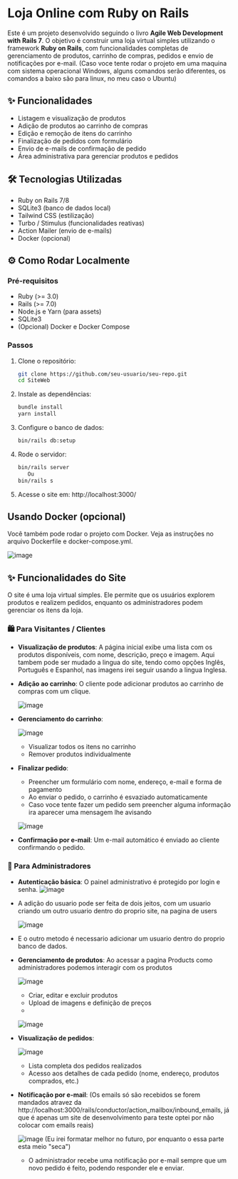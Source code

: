 # Loja Online com Ruby on Rails

Este é um projeto desenvolvido seguindo o livro **Agile Web Development with Rails 7**. O objetivo é construir uma loja virtual simples utilizando o framework **Ruby on Rails**, com funcionalidades completas de gerenciamento de produtos, carrinho de compras, pedidos e envio de notificações por e-mail.
(Caso voce tente rodar o projeto em uma maquina com sistema operacional Windows, alguns comandos serão diferentes, os comandos a baixo são para linux, no meu caso o Ubuntu)

## ✨ Funcionalidades

- Listagem e visualização de produtos
- Adição de produtos ao carrinho de compras
- Edição e remoção de itens do carrinho
- Finalização de pedidos com formulário
- Envio de e-mails de confirmação de pedido
- Área administrativa para gerenciar produtos e pedidos

## 🛠️ Tecnologias Utilizadas

- Ruby on Rails 7/8
- SQLite3 (banco de dados local)
- Tailwind CSS (estilização)
- Turbo / Stimulus (funcionalidades reativas)
- Action Mailer (envio de e-mails)
- Docker (opcional)

## ⚙️ Como Rodar Localmente

### Pré-requisitos

- Ruby (>= 3.0)
- Rails (>= 7.0)
- Node.js e Yarn (para assets)
- SQLite3
- (Opcional) Docker e Docker Compose

### Passos

1. Clone o repositório:
   ```bash
   git clone https://github.com/seu-usuario/seu-repo.git
   cd SiteWeb

2. Instale as dependências:
   ```bash
   bundle install
   yarn install

3. Configure o banco de dados:
   ```bash
   bin/rails db:setup

4. Rode o servidor:
   ```bash
   bin/rails server
      Ou
   bin/rails s

5. Acesse o site em: http://localhost:3000/

## Usando Docker (opcional)
Você também pode rodar o projeto com Docker. Veja as instruções no arquivo Dockerfile e docker-compose.yml.

  ![image](https://github.com/user-attachments/assets/9300bbf5-a0ef-403b-938e-b63014634f34)

## ✨ Funcionalidades do Site

O site é uma loja virtual simples. Ele permite que os usuários explorem produtos e realizem pedidos, enquanto os administradores podem gerenciar os itens da loja.

### 🛍️ Para Visitantes / Clientes

- **Visualização de produtos**: A página inicial exibe uma lista com os produtos disponíveis, com nome, descrição, preço e imagem. Aqui tambem pode ser mudado a lingua do site, tendo como opções Inglês, Português e Espanhol, nas imagens irei seguir usando a lingua Inglesa.
- **Adição ao carrinho**: O cliente pode adicionar produtos ao carrinho de compras com um clique.

  ![image](https://github.com/user-attachments/assets/4ec14a84-4630-4556-aa25-d16111f644bd)

- **Gerenciamento do carrinho**:

  ![image](https://github.com/user-attachments/assets/3a3933f8-34ba-41da-a8de-de676144fbbe)

  - Visualizar todos os itens no carrinho
  - Remover produtos individualmente
    
- **Finalizar pedido**:
  - Preencher um formulário com nome, endereço, e-mail e forma de pagamento
  - Ao enviar o pedido, o carrinho é esvaziado automaticamente
  - Caso voce tente fazer um pedido sem preencher alguma informação ira aparecer uma mensagem lhe avisando
    
  ![image](https://github.com/user-attachments/assets/62579609-10ed-438e-bc08-e81a1dcdf82d)

- **Confirmação por e-mail**: Um e-mail automático é enviado ao cliente confirmando o pedido.

### 🔐 Para Administradores

- **Autenticação básica**: O painel administrativo é protegido por login e senha.
  ![image](https://github.com/user-attachments/assets/d559e694-3bf9-464e-bfaa-7a9fa981e259)

- A adição do usuario pode ser feita de dois jeitos, com um usuario criando um outro usuario dentro do proprio site, na pagina de users
  
  ![image](https://github.com/user-attachments/assets/cd16f76b-1ede-48ce-8133-5316fc21093d)

- E o outro metodo é necessario adicionar um usuario dentro do proprio banco de dados.

- **Gerenciamento de produtos**:
  Ao acessar a pagina Products como administradores podemos interagir com os produtos

  ![image](https://github.com/user-attachments/assets/a634c4ad-0876-433d-9ac9-7a5de1131b46)

  - Criar, editar e excluir produtos
  - Upload de imagens e definição de preços
  - 
  ![image](https://github.com/user-attachments/assets/ff86b925-c480-4106-88ce-4ced8de03cee)
    
- **Visualização de pedidos**:
  
  ![image](https://github.com/user-attachments/assets/75266696-8516-4659-b74d-28b97bc37da0)

  - Lista completa dos pedidos realizados
  - Acesso aos detalhes de cada pedido (nome, endereço, produtos comprados, etc.)
    
- **Notificação por e-mail**:
  (Os emails só são recebidos se forem mandados atravez da http://localhost:3000/rails/conductor/action_mailbox/inbound_emails, já que é apenas um site de desenvolvimento para teste optei por não colocar com emails reais)
  
  ![image](https://github.com/user-attachments/assets/6be5cc16-d25b-4442-92f5-fcd30adbca59)
  (Eu irei formatar melhor no futuro, por enquanto o essa parte esta meio "seca")

  - O administrador recebe uma notificação por e-mail sempre que um novo pedido é feito, podendo responder ele e enviar.




